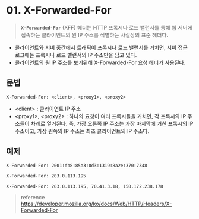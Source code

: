 
# 01. X-Forwarded-For

> **`X-Forwarded-For`** (XFF) 헤더는 HTTP 프록시나 로드 밸런서를 통해 웹 서버에 접속하는 클라이언트의 원 IP 주소를 식별하는 사실상의 표준 헤더다.

- 클라이언트와 서버 중간에서 트래픽이 프록시나 로드 밸런서를 거치면, 서버 접근 로그에는 프록시나 로드 밸런서의 IP 주소만을 담고 있다. 
- 클라이언트의 원 IP 주소를 보기위해 X-Forwarded-For 요청 헤더가 사용된다.


## 문법 

```
X-Forwarded-For: <client>, <proxy1>, <proxy2>
```

- \<client> : 클라이언트 IP 주소
- \<proxy1>, \<proxy2> :
  하나의 요청이 여러 프록시들을 거치면, 각 프록시의 IP 주소들이 차례로 열거된다. 즉, 가장 오른쪽 IP 주소는 가장 마지막에 거친 프록시의 IP 주소이고, 가장 왼쪽의 IP 주소는 최초 클라이언트의 IP 주소다.


## 예제

```
X-Forwarded-For: 2001:db8:85a3:8d3:1319:8a2e:370:7348

X-Forwarded-For: 203.0.113.195

X-Forwarded-For: 203.0.113.195, 70.41.3.18, 150.172.238.178
```


> reference 
> https://developer.mozilla.org/ko/docs/Web/HTTP/Headers/X-Forwarded-For